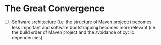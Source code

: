 # The Great Convergence
* [ ] Software architecture (i.e. the structure of Maven projects) becomes less important and
  software bootstrapping becomes more relevant (i.e. the build order of Maven project and the avoidance of cyclic dependencies). 
  